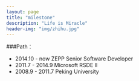 ```yaml
---
layout: page
title: "milestone"
description: "Life is Miracle"
header-img: "img/zhihu.jpg"
---
```



###Path：

* 2014.10 -  now        ZEPP                Senior Software Developer
* 2011.7  -  2014.9     Microsoft           RSDE II
* 2008.9  -  2011.7     Peking University
